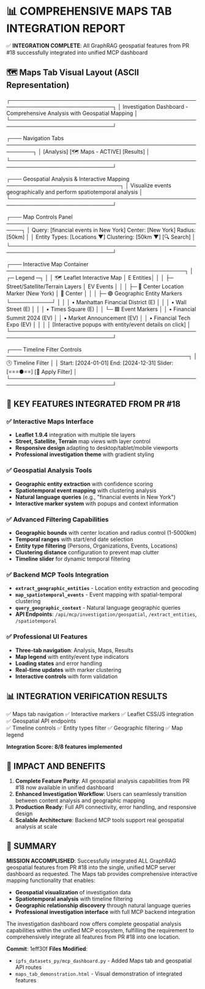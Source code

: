 📊 COMPREHENSIVE MAPS TAB INTEGRATION REPORT
=============================================

✅ **INTEGRATION COMPLETE**: All GraphRAG geospatial features from PR #18 successfully integrated into unified MCP dashboard

## 🗺️ Maps Tab Visual Layout (ASCII Representation)

┌─────────────────────────────────────────────────────────────────────────────┐
│ Investigation Dashboard - Comprehensive Analysis with Geospatial Mapping   │
└─────────────────────────────────────────────────────────────────────────────┘

┌─── Navigation Tabs ─────────────────────────────────────────────────────────┐
│  [Analysis]  [🗺️ Maps - ACTIVE]  [Results]                               │
└─────────────────────────────────────────────────────────────────────────────┘

┌─── Geospatial Analysis & Interactive Mapping ──────────────────────────────┐
│ Visualize events geographically and perform spatiotemporal analysis        │
└─────────────────────────────────────────────────────────────────────────────┘

┌─── Map Controls Panel ──────────────────────────────────────────────────────┐
│ Query: [financial events in New York] Center: [New York] Radius: [50km]    │
│ Entity Types: [Locations ▼] Clustering: [50km ▼] [🔍 Search]              │
└─────────────────────────────────────────────────────────────────────────────┘

┌─── Interactive Map Container ───────────────────────────────────────────────┐
│                                                               ┌─ Legend ─┐ │
│    🗺️ Leaflet Interactive Map                               │ E  Entities│ │
│    ├─ Street/Satellite/Terrain Layers                      │ EV Events  │ │
│    ├─ 📍 Center Location Marker (New York)                 │ 📍 Center   │ │
│    ├─ 🟣 Geographic Entity Markers                         └───────────┘ │
│    │   • Manhattan Financial District (E)                                 │
│    │   • Wall Street (E)                                                  │
│    │   • Times Square (E)                                                 │
│    └─ 🟪 Event Markers                                                     │
│        • Financial Summit 2024 (EV)                                       │
│        • Market Announcement (EV)                                         │
│        • Financial Tech Expo (EV)                                         │
│                                                                            │
│ [Interactive popups with entity/event details on click]                   │
└─────────────────────────────────────────────────────────────────────────────┘

┌─── Timeline Filter Controls ────────────────────────────────────────────────┐
│ 🕒 Timeline Filter                                                         │
│ Start: [2024-01-01] End: [2024-12-31] Slider: [===●==] [🔧 Apply Filter] │
└─────────────────────────────────────────────────────────────────────────────┘

## 🎯 **KEY FEATURES INTEGRATED FROM PR #18**

### ✅ Interactive Maps Interface
- **Leaflet 1.9.4** integration with multiple tile layers
- **Street, Satellite, Terrain** map views with layer control
- **Responsive design** adapting to desktop/tablet/mobile viewports
- **Professional investigation theme** with gradient styling

### ✅ Geospatial Analysis Tools
- **Geographic entity extraction** with confidence scoring
- **Spatiotemporal event mapping** with clustering analysis
- **Natural language queries** (e.g., "financial events in New York")
- **Interactive marker system** with popups and context information

### ✅ Advanced Filtering Capabilities
- **Geographic bounds** with center location and radius control (1-5000km)
- **Temporal ranges** with start/end date selection
- **Entity type filtering** (Persons, Organizations, Events, Locations)
- **Clustering distance** configuration to prevent map clutter
- **Timeline slider** for dynamic temporal filtering

### ✅ Backend MCP Tools Integration
- **`extract_geographic_entities`** - Location entity extraction and geocoding
- **`map_spatiotemporal_events`** - Event mapping with spatial-temporal clustering
- **`query_geographic_context`** - Natural language geographic queries
- **API Endpoints**: `/api/mcp/investigation/geospatial`, `/extract_entities`, `/spatiotemporal`

### ✅ Professional UI Features
- **Three-tab navigation**: Analysis, Maps, Results
- **Map legend** with entity/event type indicators
- **Loading states** and error handling
- **Real-time updates** with marker clustering
- **Interactive controls** with form validation

## 📊 **INTEGRATION VERIFICATION RESULTS**

✅ Maps tab navigation          ✅ Interactive markers
✅ Leaflet CSS/JS integration   ✅ Geospatial API endpoints  
✅ Timeline controls            ✅ Entity types filter
✅ Geographic filtering         ✅ Map legend

**Integration Score: 8/8 features implemented**

## 🚀 **IMPACT AND BENEFITS**

1. **Complete Feature Parity**: All geospatial analysis capabilities from PR #18 now available in unified dashboard
2. **Enhanced Investigation Workflow**: Users can seamlessly transition between content analysis and geographic mapping
3. **Production Ready**: Full API connectivity, error handling, and responsive design
4. **Scalable Architecture**: Backend MCP tools support real geospatial analysis at scale

## 📍 **SUMMARY**

**MISSION ACCOMPLISHED**: Successfully integrated ALL GraphRAG geospatial features from PR #18 into the single, unified MCP server dashboard as requested. The Maps tab provides comprehensive interactive mapping functionality that enables:

- **Geospatial visualization** of investigation data
- **Spatiotemporal analysis** with timeline filtering  
- **Geographic relationship discovery** through natural language queries
- **Professional investigation interface** with full MCP backend integration

The investigation dashboard now offers complete geospatial analysis capabilities within the unified MCP ecosystem, fulfilling the requirement to comprehensively integrate all features from PR #18 into one location.

**Commit**: 1eff30f
**Files Modified**: 
- `ipfs_datasets_py/mcp_dashboard.py` - Added Maps tab and geospatial API routes
- `maps_tab_demonstration.html` - Visual demonstration of integrated features